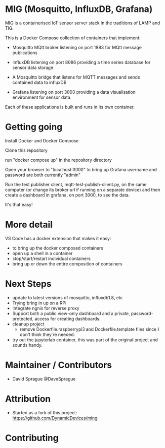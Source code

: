 # MIG (Mosquitto, InfluxDB, Grafana)

MIG is a containerised IoT sensor server stack in the traditions of LAMP and TIG.

This is a Docker Compose collection of containers that implement:

- Mosquitto MQtt broker listening on port 1883 for MQtt message publications

- InfluxDB listening on port 8086 providing a time series database for sensor data storage

- A Mosquitto bridge that listens for MQTT messages and sends contained data to influxDB

- Grafana listening on port 3000 providing a data visualisation environment for sensor data.

Each of these applications is built and runs in its own container.


# Getting going

Install Docker and Docker Compose

Clone this repository

run "docker compose up" in the repository directory

Open your browser to "localhost:3000" to bring up Grafana
username and password are both currently "admin"

Run the test publisher client, mqtt-test-publish-client.py, on the same computer
(or change its broker url if running on a separate device) and then create
a dashboard in grafana, on port 3000, to see the data.

It's that easy!

# More detail

VS Code has a docker extension that makes it easy:
 - to bring up the docker composed containers
 - open up a shell in a container
 - stop/start/restart individual containers
 - bring up or down the entire composition of containers

# Next Steps
 - update to latest versions of mosquitto, influxdb1.8, etc
 - Trying bring in up on a RPi
 - Integrate ngnix for reverse proxy
 - Support both a public view-only dashboard and a private, password-protected, access for creating dashboards.
 - cleanup project
   - remove Dockerfile.raspberrypi3 and Dockerfile.template files since I don't think they're needed.
 - try out the jupyterlab container, this was part of the original project and sounds handy.

# Maintainer / Contributors

- David Sprague @DaveSprague

# Attribution

- Started as a fork of this project: https://github.com/DynamicDevices/ming


# Contributing




